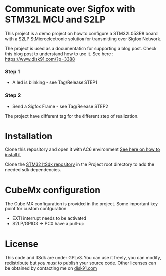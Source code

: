 # Communicate over Sigfox with STM32L MCU and S2LP

This project is a demo project on how to configure a STM32L053R8 board with a S2LP StMicroelectronic solution for transmitting over Sigfox Network.

The project is used as a documentation for supporting a blog post. Check this blog post to understand how to use it.
See here : https://www.disk91.com/?p=3388

### Step 1
* A led is blinking - see Tag/Release STEP1

### Step 2
* Send a Sigfox Frame - see Tag/Release STEP2

The project have different tag for the different step of realization.

# Installation

Clone this repository and open it with AC6 environment [See here on how to install it](https://www.disk91.com/2018/technology/hardware/getting-started-with-nucleo32-stm32l031/)

Clone the [STM32 ItSdk repository](https://github.com/disk91/stm32-it-sdk) in the Project root directory to add the needed sdk dependencies.

# CubeMx configuration

The Cube MX configuration is provided in the project.
Some important key point for custom confguration
- EXTI interrupt needs to be activated
- S2LP/GPIO3 -> PC0 have a pull-up 



# License

This code and ItSdk are under GPLv3. You can use it freely, you can modify, redistribute but *you must* to publish your source code. Other licenses can be obtained by contacting me on [disk91.com](https://www.disk91.com)

